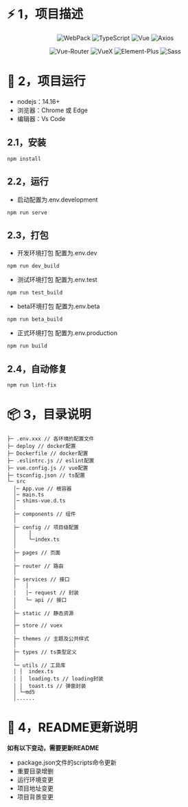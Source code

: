 # ⚡️ 1，项目描述

<div align=center>
  
![WebPack](https://img.shields.io/badge/4.46.0-WebPack-orange)
![TypeScript](https://img.shields.io/badge/4.1.5-TypeScript-lightgrey)
![Vue](https://img.shields.io/badge/3.2.6-Vue-brightgreen)
![Axios](https://img.shields.io/badge/0.21.3-Axios-ff69b4)
  
</div>

<div align=center>

![Vue-Router](https://img.shields.io/badge/4.0.11-Vue%20Router-blueviolet)
![VueX](https://img.shields.io/badge/4.0.2-Pinia-yellow)
![Element-Plus](https://img.shields.io/badge/1.2.0-beta.6-Element--Plus-409EFF)
![Sass](https://img.shields.io/badge/1.26.5-Sass-orange)

</div>

# 🚀 2，项目运行

- nodejs：14.16+
- 浏览器：Chrome 或 Edge
- 编辑器：Vs Code
## 2.1，安装

```
npm install
```

## 2.2，运行

- 启动配置为.env.development

```
npm run serve
```

## 2.3，打包

- 开发环境打包 配置为.env.dev

```
npm run dev_build
```

- 测试环境打包 配置为.env.test

```
npm run test_build
```

- beta环境打包 配置为.env.beta

```
npm run beta_build
```

- 正式环境打包 配置为.env.production

```
npm run build
```

## 2.4，自动修复

```
npm run lint-fix
```

# 📦️ 3，目录说明

```
├─ .env.xxx // 各环境的配置文件
├─ deploy // docker配置
├─ Dockerfile // docker配置
├─ .eslintrc.js // eslint配置
├─ vue.config.js // vue配置
├─ tsconfig.json // ts配置
└─ src
  │─ App.vue // 根容器
  │─ main.ts
  │─ shims-vue.d.ts
  │  
  ├─ components // 组件
  │          
  ├─ config // 项目级配置
  │    │
  │    └─index.ts
  │      
  ├─ pages // 页面
  │                          
  ├─ router // 路由
  │          
  ├─ services // 接口
  │   │  
  │   │─ request // 封装
  │   └─ api // 接口
  │      
  ├─ static // 静态资源
  │              
  ├─ store // vuex
  │              
  ├─ themes // 主题及公共样式
  │      
  ├─ types // ts类型定义
  │      
  └─ utils // 工具库
  │ │  index.ts
  │ │  loading.ts // loading封装
  │ │  toast.ts // 弹窗封装  
  │ └─md5
  │......
```

# 🔧 4，README更新说明

**如有以下变动，需要更新README**

- package.json文件的scripts命令更新
- 重要目录增删
- 运行环境变更
- 项目地址变更
- 项目背景变更